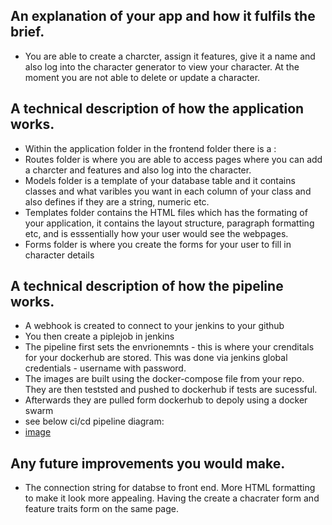 An explanation of your app and how it fulfils the brief.
- 
 - You are able to create a charcter, assign it features, give it a name and also log into the character generator to view your character.  At the moment you are not able to delete or update a character.

A technical description of how the application works.
-
 - Within the application folder in the frontend folder there is a :
 - Routes folder is where you are able to access pages where you can add a charcter and features and also log into the character. 
 - Models folder is a template of your database table and it contains classes and what varibles you want in each column of your class and also defines if they are a string, numeric etc.
 - Templates folder contains the HTML files which has the formating of your application, it contains the layout structure, paragraph formatting etc, and is esssentially how your user would see the webpages. 
 - Forms folder is where you create the forms for your user to fill in character details 

A technical description of how the pipeline works.
-
 - A webhook is created to connect to your jenkins to your github
 - You then create a piplejob in jenkins
 - The pipeline first sets the envrionemnts - this is where your crenditals for your dockerhub are stored. This was done via jenkins global credentials - username with password. 
 - The images are built using the docker-compose file from your repo. They are then teststed and pushed to dockerhub if tests are sucessful.
 - Afterwards they are pulled form dockerhub to depoly using a docker swarm
- see below ci/cd pipeline diagram:
- [image](https://user-images.githubusercontent.com/92857129/146538975-b75184b8-06b0-4614-834c-04c2f6177a56.png)

Any future improvements you would make.
-
- The connection string for databse to front end. More HTML formatting to make it look more appealing. Having the create a chacrater form and feature traits form on the same page. 
